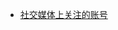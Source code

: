 - [社交媒体上关注的账号](brain://api.thebrain.com/g7PXu0IyM0ucARb24SvxiA/6BsdQcx7AkOocRmdtnXSlw/%E7%A4%BE%E4%BA%A4%E5%AA%92%E4%BD%93%E4%B8%8A%E5%85%B3%E6%B3%A8%E7%9A%84%E4%BA%BA%E5%92%8C%E9%97%AE%E9%A2%98)
